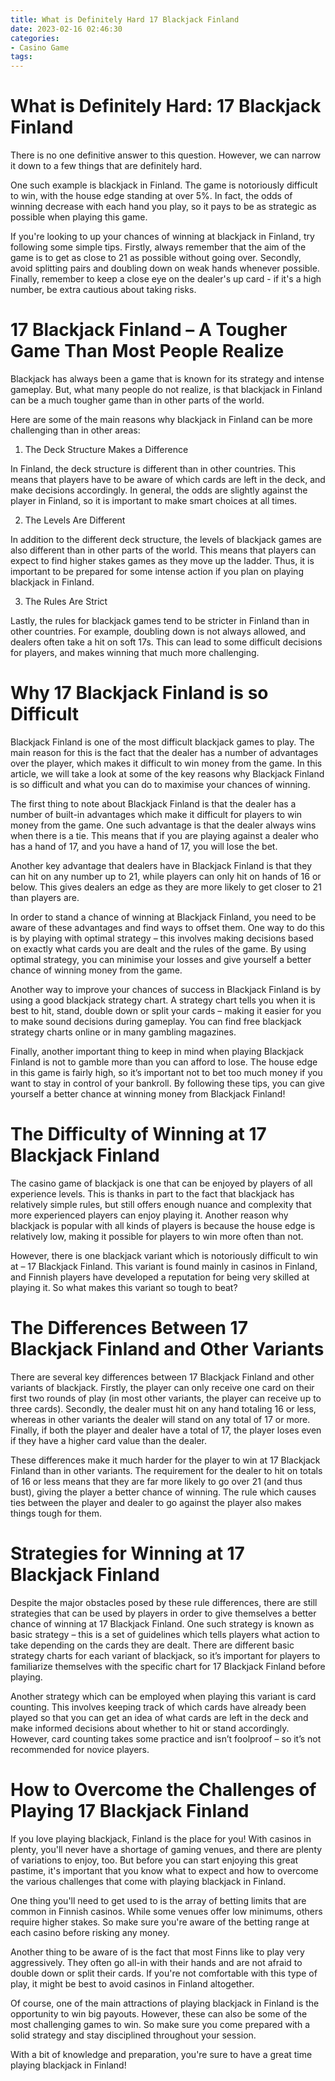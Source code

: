 ```yaml
---
title: What is Definitely Hard 17 Blackjack Finland
date: 2023-02-16 02:46:30
categories:
- Casino Game
tags:
---
```



#  What is Definitely Hard: 17 Blackjack Finland

There is no one definitive answer to this question. However, we can narrow it down to a few things that are definitely hard.

One such example is blackjack in Finland. The game is notoriously difficult to win, with the house edge standing at over 5%. In fact, the odds of winning decrease with each hand you play, so it pays to be as strategic as possible when playing this game.

If you're looking to up your chances of winning at blackjack in Finland, try following some simple tips. Firstly, always remember that the aim of the game is to get as close to 21 as possible without going over. Secondly, avoid splitting pairs and doubling down on weak hands whenever possible. Finally, remember to keep a close eye on the dealer's up card - if it's a high number, be extra cautious about taking risks.

#  17 Blackjack Finland – A Tougher Game Than Most People Realize

Blackjack has always been a game that is known for its strategy and intense gameplay. But, what many people do not realize, is that blackjack in Finland can be a much tougher game than in other parts of the world.

Here are some of the main reasons why blackjack in Finland can be more challenging than in other areas:

1) The Deck Structure Makes a Difference

In Finland, the deck structure is different than in other countries. This means that players have to be aware of which cards are left in the deck, and make decisions accordingly. In general, the odds are slightly against the player in Finland, so it is important to make smart choices at all times.

2) The Levels Are Different

In addition to the different deck structure, the levels of blackjack games are also different than in other parts of the world. This means that players can expect to find higher stakes games as they move up the ladder. Thus, it is important to be prepared for some intense action if you plan on playing blackjack in Finland.

3) The Rules Are Strict

Lastly, the rules for blackjack games tend to be stricter in Finland than in other countries. For example, doubling down is not always allowed, and dealers often take a hit on soft 17s. This can lead to some difficult decisions for players, and makes winning that much more challenging.

#  Why 17 Blackjack Finland is so Difficult

Blackjack Finland is one of the most difficult blackjack games to play. The main reason for this is the fact that the dealer has a number of advantages over the player, which makes it difficult to win money from the game. In this article, we will take a look at some of the key reasons why Blackjack Finland is so difficult and what you can do to maximise your chances of winning.

The first thing to note about Blackjack Finland is that the dealer has a number of built-in advantages which make it difficult for players to win money from the game. One such advantage is that the dealer always wins when there is a tie. This means that if you are playing against a dealer who has a hand of 17, and you have a hand of 17, you will lose the bet.

Another key advantage that dealers have in Blackjack Finland is that they can hit on any number up to 21, while players can only hit on hands of 16 or below. This gives dealers an edge as they are more likely to get closer to 21 than players are.

In order to stand a chance of winning at Blackjack Finland, you need to be aware of these advantages and find ways to offset them. One way to do this is by playing with optimal strategy – this involves making decisions based on exactly what cards you are dealt and the rules of the game. By using optimal strategy, you can minimise your losses and give yourself a better chance of winning money from the game.

Another way to improve your chances of success in Blackjack Finland is by using a good blackjack strategy chart. A strategy chart tells you when it is best to hit, stand, double down or split your cards – making it easier for you to make sound decisions during gameplay. You can find free blackjack strategy charts online or in many gambling magazines.

Finally, another important thing to keep in mind when playing Blackjack Finland is not to gamble more than you can afford to lose. The house edge in this game is fairly high, so it’s important not to bet too much money if you want to stay in control of your bankroll. By following these tips, you can give yourself a better chance at winning money from Blackjack Finland!

#  The Difficulty of Winning at 17 Blackjack Finland

The casino game of blackjack is one that can be enjoyed by players of all experience levels. This is thanks in part to the fact that blackjack has relatively simple rules, but still offers enough nuance and complexity that more experienced players can enjoy playing it. Another reason why blackjack is popular with all kinds of players is because the house edge is relatively low, making it possible for players to win more often than not.

However, there is one blackjack variant which is notoriously difficult to win at – 17 Blackjack Finland. This variant is found mainly in casinos in Finland, and Finnish players have developed a reputation for being very skilled at playing it. So what makes this variant so tough to beat?

# The Differences Between 17 Blackjack Finland and Other Variants

There are several key differences between 17 Blackjack Finland and other variants of blackjack. Firstly, the player can only receive one card on their first two rounds of play (in most other variants, the player can receive up to three cards). Secondly, the dealer must hit on any hand totaling 16 or less, whereas in other variants the dealer will stand on any total of 17 or more. Finally, if both the player and dealer have a total of 17, the player loses even if they have a higher card value than the dealer.

These differences make it much harder for the player to win at 17 Blackjack Finland than in other variants. The requirement for the dealer to hit on totals of 16 or less means that they are far more likely to go over 21 (and thus bust), giving the player a better chance of winning. The rule which causes ties between the player and dealer to go against the player also makes things tough for them.

# Strategies for Winning at 17 Blackjack Finland

Despite the major obstacles posed by these rule differences, there are still strategies that can be used by players in order to give themselves a better chance of winning at 17 Blackjack Finland. One such strategy is known as basic strategy – this is a set of guidelines which tells players what action to take depending on the cards they are dealt. There are different basic strategy charts for each variant of blackjack, so it’s important for players to familiarize themselves with the specific chart for 17 Blackjack Finland before playing.

Another strategy which can be employed when playing this variant is card counting. This involves keeping track of which cards have already been played so that you can get an idea of what cards are left in the deck and make informed decisions about whether to hit or stand accordingly. However, card counting takes some practice and isn’t foolproof – so it’s not recommended for novice players.

#  How to Overcome the Challenges of Playing 17 Blackjack Finland

If you love playing blackjack, Finland is the place for you! With casinos in plenty, you'll never have a shortage of gaming venues, and there are plenty of variations to enjoy, too. But before you can start enjoying this great pastime, it's important that you know what to expect and how to overcome the various challenges that come with playing blackjack in Finland.

One thing you'll need to get used to is the array of betting limits that are common in Finnish casinos. While some venues offer low minimums, others require higher stakes. So make sure you're aware of the betting range at each casino before risking any money.

Another thing to be aware of is the fact that most Finns like to play very aggressively. They often go all-in with their hands and are not afraid to double down or split their cards. If you're not comfortable with this type of play, it might be best to avoid casinos in Finland altogether.

Of course, one of the main attractions of playing blackjack in Finland is the opportunity to win big payouts. However, these can also be some of the most challenging games to win. So make sure you come prepared with a solid strategy and stay disciplined throughout your session.

With a bit of knowledge and preparation, you're sure to have a great time playing blackjack in Finland!